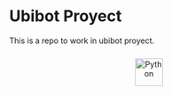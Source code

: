 # Ubibot Proyect

This is a repo to work in ubibot proyect.


<div align="center">  
<a href="https://www.ubibot.com/wp-content/uploads/2018/09/ubibotlogo-300x67.png" target="_blank"><img style="margin: 10px" src="https://www.ubibot.com/wp-content/uploads/2018/09/ubibotlogo-300x67.png" alt="Python" height="50" /></a>  
</div>
